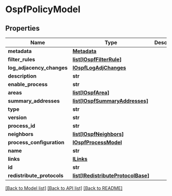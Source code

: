 # OspfPolicyModel

## Properties
Name | Type | Description | Notes
------------ | ------------- | ------------- | -------------
**metadata** | [**Metadata**](Metadata.md) |  | [optional] 
**filter_rules** | [**list[IOspfFilterRule]**](IOspfFilterRule.md) |  | [optional] 
**log_adjacency_changes** | [**IOspfLogAdjChanges**](IOspfLogAdjChanges.md) |  | [optional] 
**description** | **str** |  | [optional] 
**enable_process** | **str** |  | [optional] 
**areas** | [**list[IOspfArea]**](IOspfArea.md) |  | [optional] 
**summary_addresses** | [**list[IOspfSummaryAddresses]**](IOspfSummaryAddresses.md) |  | [optional] 
**type** | **str** |  | [optional] 
**version** | **str** |  | [optional] 
**process_id** | **str** |  | [optional] 
**neighbors** | [**list[IOspfNeighbors]**](IOspfNeighbors.md) |  | [optional] 
**process_configuration** | [**IOspfProcessModel**](IOspfProcessModel.md) |  | [optional] 
**name** | **str** |  | [optional] 
**links** | [**ILinks**](ILinks.md) |  | [optional] 
**id** | **str** |  | [optional] 
**redistribute_protocols** | [**list[IRedistributeProtocolBase]**](IRedistributeProtocolBase.md) |  | [optional] 

[[Back to Model list]](../README.md#documentation-for-models) [[Back to API list]](../README.md#documentation-for-api-endpoints) [[Back to README]](../README.md)


